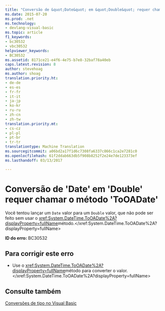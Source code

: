 ```yaml
---
title: "Conversão de &quot;Date&quot; em &quot;Double&quot; requer chamar o método &quot;ToOADate&quot; | Documentos do Microsoft"
ms.date: 2015-07-20
ms.prod: .net
ms.technology:
- devlang-visual-basic
ms.topic: article
f1_keywords:
- bc30532
- vbc30532
helpviewer_keywords:
- BC30532
ms.assetid: 8171ce21-e4f6-4e75-b7e8-32baf78a40eb
caps.latest.revision: 8
author: stevehoag
ms.author: shoag
translation.priority.ht:
- de-de
- es-es
- fr-fr
- it-it
- ja-jp
- ko-kr
- ru-ru
- zh-cn
- zh-tw
translation.priority.mt:
- cs-cz
- pl-pl
- pt-br
- tr-tr
translationtype: Machine Translation
ms.sourcegitcommit: a06bd2a17f1d6c7308fa6337c866c1ca2e7281c0
ms.openlocfilehash: 61f2ddab663db5f908b8252f2e24e7de123373ef
ms.lasthandoff: 03/13/2017

---
```

# <a name="conversion-from-39date39-to-39double39-requires-calling-the-39datetooadate39-method"></a>Conversão de 'Date' em 'Double' requer chamar o método 'ToOADate'
Você tentou lançar um `Date` valor para um `Double` valor, que não pode ser feito sem usar o <xref:System.DateTime.ToOADate%2A?displayProperty=fullName>método.</xref:System.DateTime.ToOADate%2A?displayProperty=fullName>  
  
 **ID do erro:** BC30532  
  
## <a name="to-correct-this-error"></a>Para corrigir este erro  
  
-   Use o <xref:System.DateTime.ToOADate%2A?displayProperty=fullName>método para converter o valor.</xref:System.DateTime.ToOADate%2A?displayProperty=fullName>  
  
## <a name="see-also"></a>Consulte também  
 [Conversões de tipo no Visual Basic](../../visual-basic/programming-guide/language-features/data-types/type-conversions.md)
